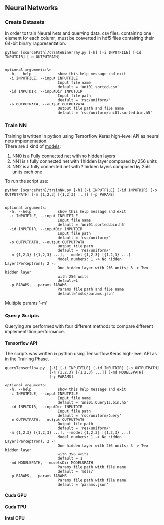 ## Neural Networks
### Create Datasets
In order to train Neural Nets and querying data, csv files, containing one element for each column, must be converted in hdf5 files containing their 64-bit binary rappresentation.

```
python [sourcePath]/createBinArray.py [-h] [-i INPUTFILE] [-id INPUTDIR] [-o OUTPUTPATH]


optional arguments:\n
  -h, --help            show this help message and exit  
  -i INPUTFILE, --input INPUTFILE  
                        Input file name   
                        default = 'uni01.sorted.csv'  
  -id INPUTDIR, --inputDir INPUTDIR  
                        Input file path  
                        deafult = 'rsc/uniform/'  
  -o OUTPUTPATH, --output OUTPUTPATH  
                        Output file path and file name  
                        default = 'rsc/uniform/uni01.sorted.bin.h5'  
```

### Train NN

Training is written in python using Tensorflow Keras high-level API as neural nets implementation.  
There are 3 kind of [models](mdls/json/):
1. NN0 is a Fully connected net with no hidden layers
2. NN1 is a fully connected net with 1 hidden layer composed by 256 units
3. NN2 is a fully connected net with 2 hidden layers composed by 256 units each one

To run the script use:  


```
python [sourcePath]/trainNN.py [-h] [-i INPUTFILE] [-id INPUTDIR] [-o OUTPUTPATH] [-m {1,2,3} [{1,2,3} ...]] [-p PARAMS]


optional arguments:
  -h, --help            show this help message and exit
  -i INPUTFILE, --input INPUTFILE
                        Input file name
                        default = 'uni01.sorted.bin.h5'
  -id INPUTDIR, --inputDir INPUTDIR
                        Input file path
                        default = 'rsc/uniform/'
  -o OUTPUTPATH, --output OUTPUTPATH
                        Output file path
                        default = 'res/uniform/'
  -m {1,2,3} [{1,2,3} ...], --model {1,2,3} [{1,2,3} ...]
                        Model numbers: 1 -> No hidden Layer(Perceptron); 2 ->
                        One hidden layer with 256 units; 3 -> Two hidden layer
                        with 256 units
                        default=1
  -p PARAMS, --params PARAMS
                        Params file path and file name 
                        default='mdls/params.json'
```

Multiple params '-m' 

### Query Scripts

Querying are performed with four different methods to compare different implementation performance.

#### Tensorflow API

The scripts was written in python using Tensorflow Keras high-level API as in the Training Phase.  

```
queryTensorflow.py  [-h] [-i INPUTFILE] [-id INPUTDIR] [-o OUTPUTPATH]
                    [-m {1,2,3} [{1,2,3} ...]] [-md MODELSPATH]
                    [-p PARAMS]

optional arguments:
  -h, --help            show this help message and exit
  -i INPUTFILE, --input INPUTFILE
                        Input file name
                        default = 'uni01.Query10.bin.h5'
  -id INPUTDIR, --inputDir INPUTDIR
                        Input file path
                        default = 'rsc/uniform/Query'
  -o OUTPUTPATH, --output OUTPUTPATH
                        Output file path
                        default = 'res/uniform/'
  -m {1,2,3} [{1,2,3} ...], --model {1,2,3} [{1,2,3} ...]
                        Model numbers: 1 -> No hidden Layer(Perceptron); 2 ->
                        One hidden layer with 256 units; 3 -> Two hidden layer
                        with 256 units
                        default = 1
  -md MODELSPATH, --modelsDir MODELSPATH
                        Params file path with file name
                        default = 'mdls/'
  -p PARAMS, --params PARAMS
                        Params file path with file name
                        default = 'params.json'
```

#### Cuda GPU

#### Cuda TPU

#### Intel CPU
